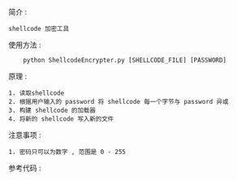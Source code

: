 简介 : 
```
shellcode 加密工具
```
使用方法 : 
```
	python ShellcodeEncrypter.py [SHELLCODE_FILE] [PASSWORD]
```
原理 :
```
1. 读取shellcode
2. 根据用户输入的 password 将 shellcode 每一个字节与 password 异或
3. 构建 shellcode 的加载器
4. 将新的 shellcode 写入新的文件
```
注意事项 : 
```
1. 密码只可以为数字 , 范围是 0 - 255
```
参考代码 : 
```

```
